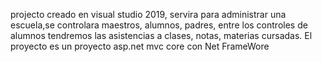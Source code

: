 projecto creado en visual studio 2019, servira para administrar una escuela,se controlara maestros, alumnos, padres, entre los controles de alumnos tendremos las asistencias a clases, notas, materias cursadas. El proyecto es un proyecto asp.net mvc core con Net FrameWore
